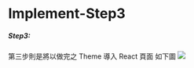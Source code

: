 # Implement-Step3

##### Step3:

第三步則是將以做完之 Theme 導入 React 頁面
如下圖
![](https://i.imgur.com/xZfz7fZ.png)
